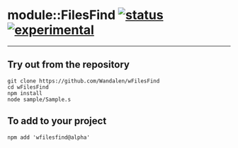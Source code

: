
# module::FilesFind  [![status](https://github.com/Wandalen/wFilesFind/workflows/publish/badge.svg)](https://github.com/Wandalen/wFilesFind/actions?query=workflow%3Apublish) [![experimental](https://img.shields.io/badge/stability-experimental-orange.svg)](https://github.com/emersion/stability-badges#experimental)

___

## Try out from the repository
```
git clone https://github.com/Wandalen/wFilesFind
cd wFilesFind
npm install
node sample/Sample.s
```

## To add to your project
```
npm add 'wfilesfind@alpha'
```




